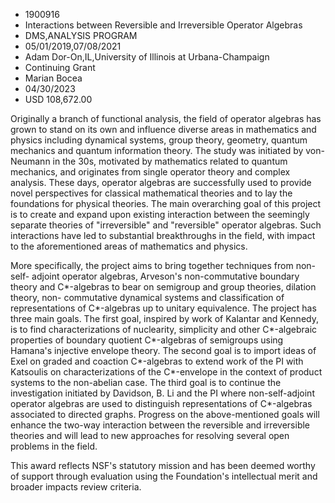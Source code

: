 
* 1900916
* Interactions between Reversible and Irreversible Operator Algebras
* DMS,ANALYSIS PROGRAM
* 05/01/2019,07/08/2021
* Adam Dor-On,IL,University of Illinois at Urbana-Champaign
* Continuing Grant
* Marian Bocea
* 04/30/2023
* USD 108,672.00

Originally a branch of functional analysis, the field of operator algebras has
grown to stand on its own and influence diverse areas in mathematics and physics
including dynamical systems, group theory, geometry, quantum mechanics and
quantum information theory. The study was initiated by von-Neumann in the 30s,
motivated by mathematics related to quantum mechanics, and originates from
single operator theory and complex analysis. These days, operator algebras are
successfully used to provide novel perspectives for classical mathematical
theories and to lay the foundations for physical theories. The main overarching
goal of this project is to create and expand upon existing interaction between
the seemingly separate theories of "irreversible" and "reversible" operator
algebras. Such interactions have led to substantial breakthroughs in the field,
with impact to the aforementioned areas of mathematics and physics.

More specifically, the project aims to bring together techniques from non-self-
adjoint operator algebras, Arveson's non-commutative boundary theory and
C*-algebras to bear on semigroup and group theories, dilation theory, non-
commutative dynamical systems and classification of representations of
C*-algebras up to unitary equivalence. The project has three main goals. The
first goal, inspired by work of Kalantar and Kennedy, is to find
characterizations of nuclearity, simplicity and other C*-algebraic properties of
boundary quotient C*-algebras of semigroups using Hamana's injective envelope
theory. The second goal is to import ideas of Exel on graded and coaction
C*-algebras to extend work of the PI with Katsoulis on characterizations of the
C*-envelope in the context of product systems to the non-abelian case. The third
goal is to continue the investigation initiated by Davidson, B. Li and the PI
where non-self-adjoint operator algebras are used to distinguish representations
of C*-algebras associated to directed graphs. Progress on the above-mentioned
goals will enhance the two-way interaction between the reversible and
irreversible theories and will lead to new approaches for resolving several open
problems in the field.

This award reflects NSF's statutory mission and has been deemed worthy of
support through evaluation using the Foundation's intellectual merit and broader
impacts review criteria.
